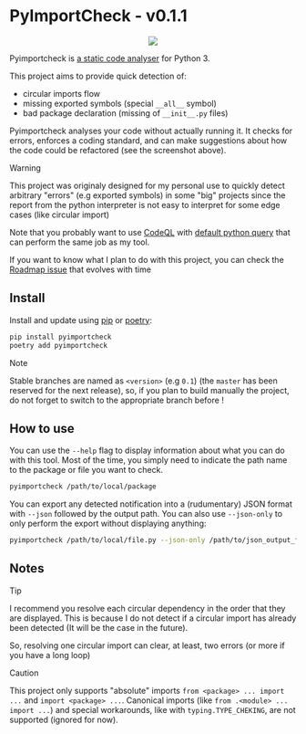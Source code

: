 # PyImportCheck - v0.1.1

<p align="center">
  <img src="https://github.com/user-attachments/assets/b245ace4-40a1-4372-99f2-77fdea12d6f6">
</p>

Pyimportcheck is
[a static code analyser](https://en.wikipedia.org/wiki/Static_program_analysis)
for Python 3.

This project aims to provide quick detection of:
-  circular imports flow
-  missing exported symbols (special `__all__` symbol)
-  bad package declaration (missing of `__init__.py` files)

Pyimportcheck analyses your code without actually running it. It checks for
errors, enforces a coding standard, and can make suggestions about how the code
could be refactored (see the screenshot above).

> [!WARNING]
> This project was originaly designed for my personal use to quickly detect arbitrary
> "errors" (e.g exported symbols) in some "big" projects since the report from the
> python interpreter is not easy to interpret for some edge cases (like circular import)
>
> Note that you probably want to use [CodeQL](https://github.com/github/codeql) with
> [default python query](https://github.com/github/codeql/blob/main/python/ql/src/Imports/CyclicImport.ql)
> that can perform the same job as my tool.
>
> If you want to know what I plan to do with this project, you can check the
> [Roadmap issue](https://github.com/YannMagnin/PyImportCheck/issues/1) that evolves
> with time

## Install

Install and update using [pip](https://pip.pypa.io/en/stable/getting-started/)
or [poetry](https://python-poetry.org/docs/):
```bash
pip install pyimportcheck
poetry add pyimportcheck
```

> [!NOTE]
> Stable branches are named as `<version>` (e.g `0.1`) (the `master` has been reserved
> for the next release), so, if you plan to build manually the project, do not forget to switch
> to the appropriate branch before !

## How to use

You can use the `--help` flag to display information about what you can do with this tool.
Most of the time, you simply need to indicate the path name to the package or file you
want to check.
```bash
pyimportcheck /path/to/local/package
```

You can export any detected notification into a (rudumentary) JSON format with `--json`
followed by the output path. You can also use `--json-only` to only perform the export
without displaying anything:
```bash
pyimportcheck /path/to/local/file.py --json-only /path/to/json_output_file.json
```

## Notes

> [!TIP]
> I recommend you resolve each circular dependency in the order that they
> are displayed. This is because I do not detect if a circular import has
> already been detected (It will be the case in the future).
>
> So, resolving one circular import can clear, at least, two errors (or more
> if you have a long loop)

> [!CAUTION]
> This project only supports "absolute" imports `from <package> ... import ...` and
> `import <package> ...`. Canonical imports (like `from .<module> ... import ...`)
> and special workarounds, like with `typing.TYPE_CHEKING`, are not supported
> (ignored for now).

